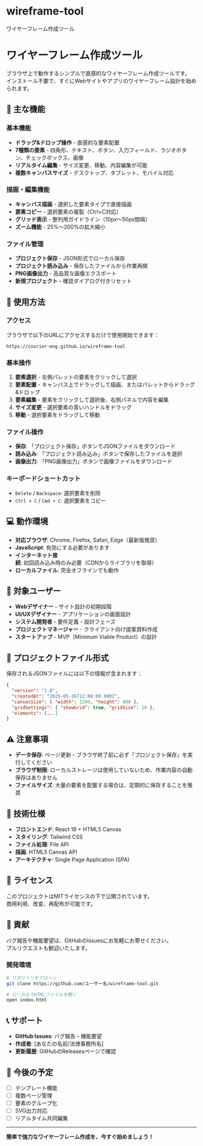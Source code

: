 # wireframe-tool
ワイヤーフレーム作成ツール
# ワイヤーフレーム作成ツール

ブラウザ上で動作するシンプルで直感的なワイヤーフレーム作成ツールです。  
インストール不要で、すぐにWebサイトやアプリのワイヤーフレーム設計を始められます。

## 🌟 主な機能

### 基本機能
- **ドラッグ&ドロップ操作** - 直感的な要素配置
- **7種類の要素** - 四角形、テキスト、ボタン、入力フィールド、ラジオボタン、チェックボックス、画像
- **リアルタイム編集** - サイズ変更、移動、内容編集が可能
- **複数キャンバスサイズ** - デスクトップ、タブレット、モバイル対応

### 描画・編集機能
- **キャンバス描画** - 選択した要素タイプで直接描画
- **要素コピー** - 選択要素の複製（Ctrl+C対応）
- **グリッド表示** - 整列用ガイドライン（10px〜50px間隔）
- **ズーム機能** - 25%〜200%の拡大縮小

### ファイル管理
- **プロジェクト保存** - JSON形式でローカル保存
- **プロジェクト読み込み** - 保存したファイルから作業再開
- **PNG画像出力** - 高品質な画像エクスポート
- **新規プロジェクト** - 確認ダイアログ付きリセット

## 🚀 使用方法

### アクセス
ブラウザで以下のURLにアクセスするだけで使用開始できます：
```
https://courier-eng.github.io/wireframe-tool

```

### 基本操作
1. **要素選択** - 左側パレットの要素をクリックして選択
2. **要素配置** - キャンバス上でドラッグして描画、またはパレットからドラッグ&ドロップ
3. **要素編集** - 要素をクリックして選択後、右側パネルで内容を編集
4. **サイズ変更** - 選択要素の青いハンドルをドラッグ
5. **移動** - 選択要素をドラッグして移動

### ファイル操作
- **保存**: 「プロジェクト保存」ボタンでJSONファイルをダウンロード
- **読み込み**: 「プロジェクト読み込み」ボタンで保存したファイルを選択
- **画像出力**: 「PNG画像出力」ボタンで画像ファイルをダウンロード

### キーボードショートカット
- `Delete` / `Backspace`: 選択要素を削除
- `Ctrl + C` / `Cmd + C`: 選択要素をコピー

## 💻 動作環境

- **対応ブラウザ**: Chrome, Firefox, Safari, Edge（最新版推奨）
- **JavaScript**: 有効にする必要があります
- **インターネット接続**: 初回読み込み時のみ必要（CDNからライブラリを取得）
- **ローカルファイル**: 完全オフラインでも動作

## 🎯 対象ユーザー

- **Webデザイナー** - サイト設計の初期段階
- **UI/UXデザイナー** - アプリケーションの画面設計
- **システム開発者** - 要件定義・設計フェーズ
- **プロジェクトマネージャー** - クライアント向け提案資料作成
- **スタートアップ** - MVP（Minimum Viable Product）の設計

## 📁 プロジェクトファイル形式

保存されるJSONファイルには以下の情報が含まれます：
```json
{
  "version": "1.0",
  "createdAt": "2025-05-26T12:00:00.000Z",
  "canvasSize": { "width": 1200, "height": 800 },
  "gridSettings": { "showGrid": true, "gridSize": 20 },
  "elements": [...]
}
```

## ⚠️ 注意事項

- **データ保存**: ページ更新・ブラウザ終了前に必ず「プロジェクト保存」を実行してください
- **ブラウザ制限**: ローカルストレージは使用していないため、作業内容の自動保存はありません
- **ファイルサイズ**: 大量の要素を配置する場合は、定期的に保存することを推奨

## 🔧 技術仕様

- **フロントエンド**: React 18 + HTML5 Canvas
- **スタイリング**: Tailwind CSS
- **ファイル処理**: File API
- **描画**: HTML5 Canvas API
- **アーキテクチャ**: Single Page Application (SPA)

## 📝 ライセンス

このプロジェクトはMITライセンスの下で公開されています。  
商用利用、改変、再配布が可能です。

## 🤝 貢献

バグ報告や機能要望は、GitHubのIssuesにお気軽にお寄せください。  
プルリクエストも歓迎いたします。

### 開発環境
```bash
# リポジトリをクローン
git clone https://github.com/ユーザー名/wireframe-tool.git

# ローカルでHTMLファイルを開く
open index.html
```

## 📞 サポート

- **GitHub Issues**: バグ報告・機能要望
- **作成者**: [あなたの名前/法律事務所名]
- **更新履歴**: GitHubのReleasesページで確認

## 🚀 今後の予定

- [ ] テンプレート機能
- [ ] 複数ページ管理
- [ ] 要素のグループ化
- [ ] SVG出力対応
- [ ] リアルタイム共同編集

---

**簡単で強力なワイヤーフレーム作成を、今すぐ始めましょう！**
